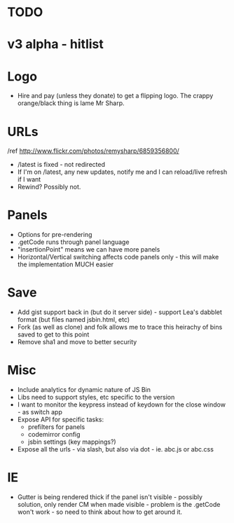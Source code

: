 # TODO

# v3 alpha - hitlist

# Logo

- Hire and pay (unless they donate) to get a flipping logo. The crappy orange/black thing is lame Mr Sharp.

# URLs

/ref http://www.flickr.com/photos/remysharp/6859356800/

- /latest is fixed - not redirected
- If I'm on /latest, any new updates, notify me and I can reload/live refresh if I want
- Rewind? Possibly not.

# Panels

- Options for pre-rendering
- .getCode runs through panel language
- "insertionPoint" means we can have more panels
- Horizontal/Vertical switching affects code panels only - this will make the implementation MUCH easier

# Save

- Add gist support back in (but do it server side) - support Lea's dabblet format (but files named jsbin.html, etc)
- Fork (as well as clone) and folk allows me to trace this heirachy of bins saved to get to this point
- Remove sha1 and move to better security

# Misc

- Include analytics for dynamic nature of JS Bin
- Libs need to support styles, etc specific to the version
- I want to monitor the keypress instead of keydown for the close window - as switch app 
- Expose API for specific tasks:
  - prefilters for panels
  - codemirror config
  - jsbin settings (key mappings?)
- Expose all the urls - via slash, but also via dot - ie. abc.js or abc.css

# IE

- Gutter is being rendered thick if the panel isn't visible - possibly solution, only render CM when made visible - problem is the .getCode won't work - so need to think about how to get around it.